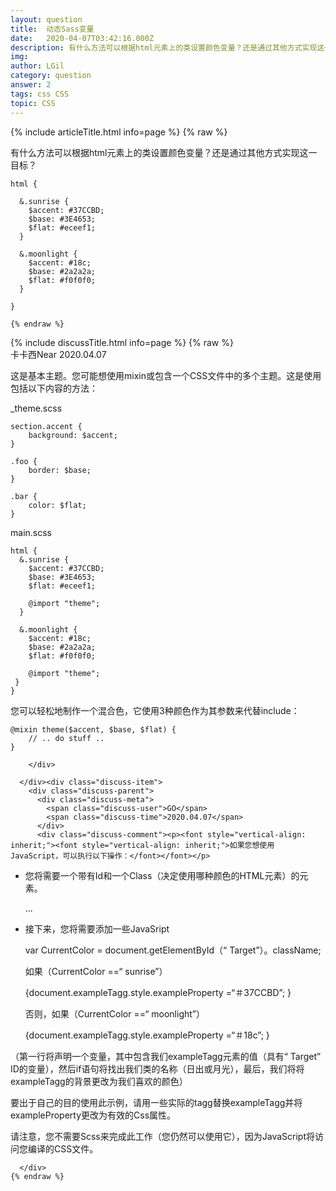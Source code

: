 ```yaml
---
layout: question
title:  动态Sass变量
date:   2020-04-07T03:42:16.000Z
description: 有什么方法可以根据html元素上的类设置颜色变量？还是通过其他方式实现这一目标？html {  &.sunrise {    $accent  ...
img: 
author: LGil
category: question
answer: 2
tags: css CSS
topic: CSS
---
```

<div class="article-root">
  <div class="article">
    {% include articleTitle.html info=page %}
    {% raw %}
    <div class="article-content"><p><font style="vertical-align: inherit;"><font style="vertical-align: inherit;">有什么方法可以根据html元素上的类设置颜色变量？</font><font style="vertical-align: inherit;">还是通过其他方式实现这一目标？</font></font></p>

<pre><code>html {<font></font>
<font></font>
  &amp;.sunrise {<font></font>
    $accent: #37CCBD;<font></font>
    $base: #3E4653;<font></font>
    $flat: #eceef1;<font></font>
  }<font></font>
<font></font>
  &amp;.moonlight {<font></font>
    $accent: #18c;<font></font>
    $base: #2a2a2a;<font></font>
    $flat: #f0f0f0;<font></font>
  }<font></font>
<font></font>
}<font></font>
</code></pre></div>
    {% endraw %}
  </div>

  <div class="discuss-wrapper">
    {% include discussTitle.html info=page %}
    {% raw %}
    <div class="discuss-item">
        <div class="discuss-parent">
          <div class="discuss-meta">
            <span class="discuss-user">卡卡西Near</span>
            <span class="discuss-time">2020.04.07</span>
          </div>
          <div class="discuss-comment"><p><font style="vertical-align: inherit;"><font style="vertical-align: inherit;">这是基本主题。</font><font style="vertical-align: inherit;">您可能想使用mixin或包含一个CSS文件中的多个主题。</font><font style="vertical-align: inherit;">这是使用包括以下内容的方法：</font></font></p>

<p><font style="vertical-align: inherit;"><font style="vertical-align: inherit;">_theme.scss</font></font></p>

<pre><code>section.accent {<font></font>
    background: $accent;<font></font>
}<font></font>
<font></font>
.foo {<font></font>
    border: $base;<font></font>
}<font></font>
<font></font>
.bar {<font></font>
    color: $flat;<font></font>
}<font></font>
</code></pre>

<p><font style="vertical-align: inherit;"><font style="vertical-align: inherit;">main.scss</font></font></p>

<pre><code>html {<font></font>
  &amp;.sunrise {<font></font>
    $accent: #37CCBD;<font></font>
    $base: #3E4653;<font></font>
    $flat: #eceef1;<font></font>
<font></font>
    @import "theme";<font></font>
  }<font></font>
<font></font>
  &amp;.moonlight {<font></font>
    $accent: #18c;<font></font>
    $base: #2a2a2a;<font></font>
    $flat: #f0f0f0;<font></font>
<font></font>
    @import "theme";<font></font>
 }<font></font>
}<font></font>
</code></pre>

<p><font style="vertical-align: inherit;"><font style="vertical-align: inherit;">您可以轻松地制作一个混合色，它使用3种颜色作为其参数来代替include：</font></font></p>

<pre><code>@mixin theme($accent, $base, $flat) {<font></font>
    // .. do stuff ..<font></font>
}<font></font>
</code></pre></div>
        </div>
        
      </div><div class="discuss-item">
        <div class="discuss-parent">
          <div class="discuss-meta">
            <span class="discuss-user">GO</span>
            <span class="discuss-time">2020.04.07</span>
          </div>
          <div class="discuss-comment"><p><font style="vertical-align: inherit;"><font style="vertical-align: inherit;">如果您想使用JavaScript，可以执行以下操作：</font></font></p>

<ul>
<li><p><font style="vertical-align: inherit;"><font style="vertical-align: inherit;">您将需要一个带有Id和一个Class（决定使用哪种颜色的HTML元素）的元素。</font></font></p>

<p><font style="vertical-align: inherit;"><font style="vertical-align: inherit;">...</font></font></p></li>
<li><p><font style="vertical-align: inherit;"><font style="vertical-align: inherit;">接下来，您将需要添加一些JavaSript</font></font></p>

<p><font style="vertical-align: inherit;"><font style="vertical-align: inherit;">var CurrentColor = document.getElementById（“ Target”）。className; </font></font></p>

<p><font style="vertical-align: inherit;"><font style="vertical-align: inherit;">如果（CurrentColor ==“ sunrise”）</font></font></p>

<p><font style="vertical-align: inherit;"><font style="vertical-align: inherit;">{document.exampleTagg.style.exampleProperty =“＃37CCBD”; </font><font style="vertical-align: inherit;">}</font></font></p>

<p><font style="vertical-align: inherit;"><font style="vertical-align: inherit;">否则，如果（CurrentColor ==“ moonlight”）</font></font></p>

<p><font style="vertical-align: inherit;"><font style="vertical-align: inherit;">{document.exampleTagg.style.exampleProperty =“＃18c”; </font><font style="vertical-align: inherit;">}</font></font></p></li>
</ul>

<p><font style="vertical-align: inherit;"><font style="vertical-align: inherit;">（第一行将声明一个变量，其中包含我们exampleTagg元素的值（具有“ Target” ID的变量），然后if语句将找出我们类的名称（日出或月光），最后，我们将将exampleTagg的背景更改为我们喜欢的颜色）</font></font></p>

<p><font style="vertical-align: inherit;"><font style="vertical-align: inherit;">要出于自己的目的使用此示例，请用一些实际的tagg替换exampleTagg并将exampleProperty更改为有效的Css属性。</font></font></p>

<p><font style="vertical-align: inherit;"><font style="vertical-align: inherit;">请注意，您不需要Scss来完成此工作（您仍然可以使用它），因为JavaScript将访问您编译的CSS文件。</font></font></p></div>
        </div>
        
      </div>
    {% endraw %}
  </div>
<div>
